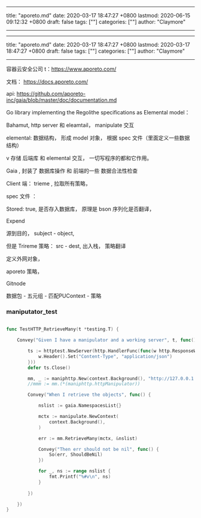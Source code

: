
---
title: "aporeto.md"
date: 2020-03-17 18:47:27 +0800
lastmod: 2020-06-15 09:12:32 +0800
draft: false
tags: [""]
categories: [""]
author: "Claymore"

---

---
title: "aporeto.md"
date: 2020-03-17 18:47:27 +0800
lastmod: 2020-03-17 18:47:27 +0800
draft: false
tags: [""]
categories: [""]
author: "Claymore"

---
容器云安全公司 t：https://www.aporeto.com/

文档： https://docs.aporeto.com/

api: https://github.com/aporeto-inc/gaia/blob/master/doc/documentation.md



Go library implementing the Regolithe specifications as Elemental model：

Bahamut, http server 和 eleamtail， manipulate 交互 

elemental: 数据结构， 形成 model 对象， 根据 spec 文件（里面定义一些数据结构）

v 存储 后端库 和 elemental 交互， 一切写程序的都和它作用。



Gaia ,  封装了 数据库操作 和 前端的一些 数据合法性检查

Client 端：  trieme , 拉取所有策略， 



spec 文件 ：

Stored: true, 是否存入数据库， 原理是 bson 序列化是否翻译， 

Expend



源到目的， subject - object,  

但是 Trireme 策略： src - dest, 出入栈， 策略翻译



定义外网对象，  

aporeto 策略， 



Gitnode



数据包 - 五元组 - 匹配PUContext - 策略 





### maniputator_test

``` go

func TestHTTP_RetrieveMany(t *testing.T) {

	Convey("Given I have a manipulator and a working server", t, func() {

		ts := httptest.NewServer(http.HandlerFunc(func(w http.ResponseWriter, r *http.Request) {
			w.Header().Set("Content-Type", "application/json")
		}))
		defer ts.Close()

		mm, _ := maniphttp.New(context.Background(), "http://127.0.0.1:12345")
		//mmm := mm.(*(maniphttp.httpManipulator))

		Convey("When I retrieve the objects", func() {

			nslist := gaia.NamespacesList{}

			mctx := manipulate.NewContext(
				context.Background(),
			)

			err := mm.RetrieveMany(mctx, &nslist)

			Convey("Then err should not be nil", func() {
				So(err, ShouldBeNil)
			})

			for _, ns := range nslist {
				fmt.Printf("%#v\n", ns)
			}
			
		})

	})
}
```

